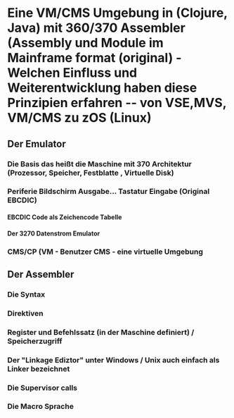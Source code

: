 # Eine VM/CMS Umgebung in (Clojure, Java) mit 360/370 Assembler (Assembly und Module im Mainframe format (original) - Welchen Einfluss und Weiterentwicklung haben diese Prinzipien erfahren -- von VSE,MVS, VM/CMS zu zOS (Linux)


## Der Emulator

### Die Basis das heißt die Maschine mit 370 Architektur (Prozessor, Speicher, Festblatte , Virtuelle Disk)

### Periferie Bildschirm Ausgabe... Tastatur Eingabe (Original EBCDIC) 

#### EBCDIC Code als Zeichencode Tabelle

#### Der 3270 Datenstrom Emulator

### CMS/CP (VM - Benutzer CMS - eine virtuelle Umgebung 



## Der Assembler

### Die Syntax

### Direktiven

### Register und Befehlssatz (in der Maschine definiert) / Speicherzugriff

### Der "Linkage Ediztor" unter Windows / Unix auch einfach als Linker bezeichnet

### Die Supervisor calls

### Die Macro Sprache